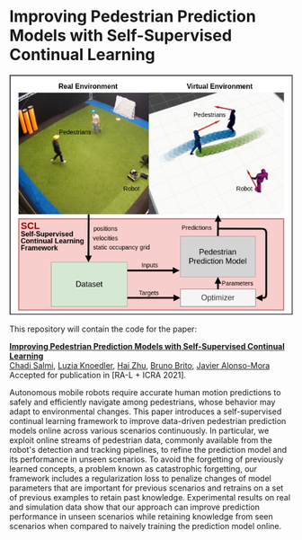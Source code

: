 # Improving Pedestrian Prediction Models with Self-Supervised Continual Learning

<img src="figs/initial_image.png" alt="">

This repository will contain the code for the paper:

**<a href="https://arxiv.org">Improving Pedestrian Prediction Models with Self-Supervised Continual Learning</a>**
<br>
<a href="">Chadi Salmi</a>,
<a href="">Luzia Knoedler</a>,
<a href="http://www.tudelft.nl/staff/h.zhu/">Hai Zhu</a>,
<a href="http://www.tudelft.nl/staff/bruno.debrito/">Bruno Brito</a>,
<a href="http://www.tudelft.nl/staff/j.alonsomora/">Javier Alonso-Mora</a>
<br>
Accepted for publication in [RA-L + ICRA 2021].

Autonomous mobile robots require accurate human motion predictions to safely and efficiently navigate among pedestrians, whose behavior may adapt to environmental changes. 
This paper introduces a self-supervised continual learning framework to improve data-driven pedestrian prediction models online across various scenarios continuously. 
In particular, we exploit online streams of pedestrian data, commonly available from the robot's detection and tracking pipelines, to refine the prediction model and its performance in unseen scenarios.
To avoid the forgetting of previously learned concepts, a problem known as catastrophic forgetting,
our framework includes a regularization loss to penalize changes of model parameters that are important for previous scenarios and retrains on a set of previous examples to retain past knowledge.
Experimental results on real and simulation data show that our approach can improve prediction performance in unseen scenarios while retaining knowledge from seen scenarios when compared to naively training the prediction model online. 